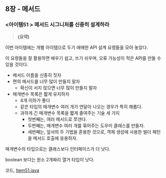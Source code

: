 ## 8장 - 메서드

### <아이템51 > 메서드 시그니처를 신중히 설계하라

> **(요약)** 

이번 아이템에는 개별 아이템으로 두기 애매한 API 설계 요령들을 모아 놓았다.

이 요령들을 잘 활용하면 배우기 쉽고, 쓰기 쉬우며, 오류 가능성이 적은 API를 만들 수 있을 것이다.

- 메서드 이름을 신중히 짓자
- 편의 메서드를 너무 많이 만들지 말자
  - 확신이 서지 않으면 너무 많이 만들지 말자
- 매개변수 목록은 짧게 유지하자
  - 4개 이하가 좋다
  - 같은 타입의 매개변수 여러 개가 연달아 나오는 경우가 특히 해롭다.
  - 과하게 긴 매개변수 목록을 짧게 줄여주는 기술 세 가지
    - 첫번째는, 여러 메서드로 쪼갠다.
    - 두번째는, 매개변수 여러 개를 묶어주는 도우미 클래스를 만들자.
    - 세번째는, 앞서의 두 기법을 혼용한 것으로, 객체 생성에 사용한 빌더 패턴을 메서드 호출에 응용하자.

매개변수의 타입으로는 클래스보다 인터페이스가 더 낫다.

boolean 보다는 원소 2개짜리 열거 타입이 낫다.

코드, [Item51.java](https://github.com/ziippy/EffectiveJava/blob/master/src/chapter8/item51/Item51.java)
